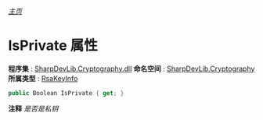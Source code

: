 ###### [主页](./Index.md "主页")
# IsPrivate 属性
**程序集** : [SharpDevLib.Cryptography.dll](./SharpDevLib.Cryptography.assembly.md "SharpDevLib.Cryptography.dll")
**命名空间** : [SharpDevLib.Cryptography](./SharpDevLib.Cryptography.namespace.md "SharpDevLib.Cryptography")
**所属类型** : [RsaKeyInfo](./SharpDevLib.Cryptography.RsaKeyInfo.md "RsaKeyInfo")
``` csharp
public Boolean IsPrivate { get; }
```
**注释**
*是否是私钥*


